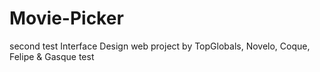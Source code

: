 # Movie-Picker
second test
Interface Design web project by TopGlobals, Novelo, Coque, Felipe &amp; Gasque
test